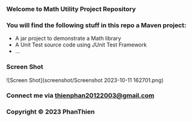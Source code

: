 ### Welcome to Math Utility Project Repository

### You will find the following stuff in this repo a Maven project:

* A jar project to demonstrate a Math library
* A Unit Test source code using JUnit Test Framework
* ...

### Screen Shot
![Screen Shot](screenshot/Screenshot 2023-10-11 162701.png)

### Connect me via thienphan20122003@gmail.com
### Copyright &#169; 2023 PhanThien

